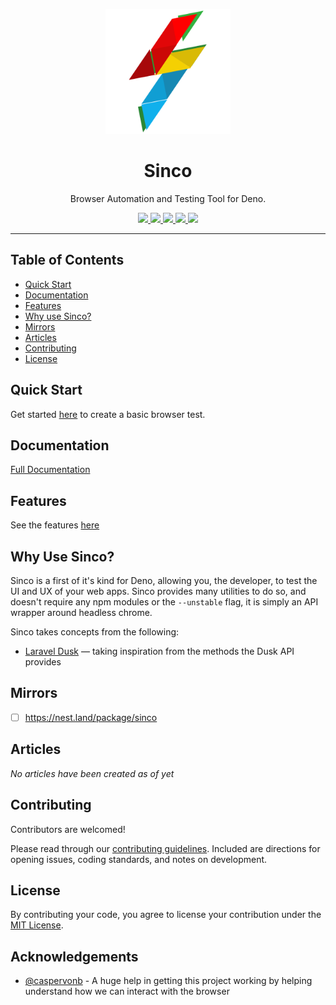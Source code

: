 <p align="center">
  <img height="200" src="logo.svg" alt="Sinco logo">
  <h1 align="center">Sinco</h1>
</p>
<p align="center">Browser Automation and Testing Tool for Deno.</p>
<p align="center">
  <a href="https://github.com/drashland/sinco/releases">
    <img src="https://img.shields.io/github/release/drashland/sinco.svg?color=bright_green&label=latest">
  </a>
  <a href="https://github.com/drashland/sinco/actions">
    <img src="https://img.shields.io/github/workflow/status/drashland/sinco/master?label=ci">
  </a>
  <a href="https://discord.gg/SgejNXq">
    <img src="https://img.shields.io/badge/chat-on%20discord-blue">
  </a>
  <a href="https://twitter.com/drash_land">
    <img src="https://img.shields.io/twitter/url?label=%40drash_land&style=social&url=https%3A%2F%2Ftwitter.com%2Fdrash_land">
  </a>
  <a href="https://rb.gy/vxmeed">
    <img src="https://img.shields.io/badge/Tutorials-YouTube-red">
  </a>
</p>

---

## Table of Contents
- [Quick Start](#quick-start)
- [Documentation](#documentation)
- [Features](#features)
- [Why use Sinco?](#why-use-sinco)
- [Mirrors](#mirrors)
- [Articles](#articles)
- [Contributing](#contributing)
- [License](#license)

## Quick Start

Get started [here](https://drash.land/sinco/#/#quickstart) to create a basic browser test.

## Documentation

[Full Documentation](https://drash.land/sinco)

## Features

See the features [here](https://drash.land/sinco#features)

## Why Use Sinco?

Sinco is a first of it's kind for Deno, allowing you, the developer, to test the UI and UX of your web apps. Sinco provides many utilities to do so, and doesn't require any npm modules or the `--unstable` flag, it is simply an API wrapper around headless chrome.

Sinco takes concepts from the following:

* <a href="https://laravel.com/docs/8.x/dusk" target="_BLANK">Laravel Dusk</a> &mdash; taking inspiration from the methods the Dusk API provides</a>

## Mirrors

* [ ] https://nest.land/package/sinco

## Articles

*No articles have been created as of yet*

## Contributing

Contributors are welcomed!

Please read through our [contributing guidelines](https://github.com/drashland/.github/blob/master/CONTRIBUTING.md). Included are directions for opening issues, coding standards, and notes on development.

## License

By contributing your code, you agree to license your contribution under the [MIT License](https://github.com/drashland/.github/blob/master/LICENSE).

## Acknowledgements

- [@caspervonb](https://github.com/caspervonb) - A huge help in getting this project working by helping understand how we can interact with the browser
